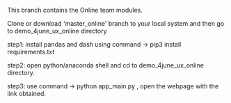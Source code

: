 This branch contains the Online team modules.

Clone or download 'master_online' branch to your local system and then go to demo_4june_ux_online directory

step1: install pandas and dash using command -> pip3 install requirements.txt

step2: open python/anaconda shell and cd to demo_4june_ux_online directory.

step3: use command -> python app_main.py , open the webpage with the link obtained.
